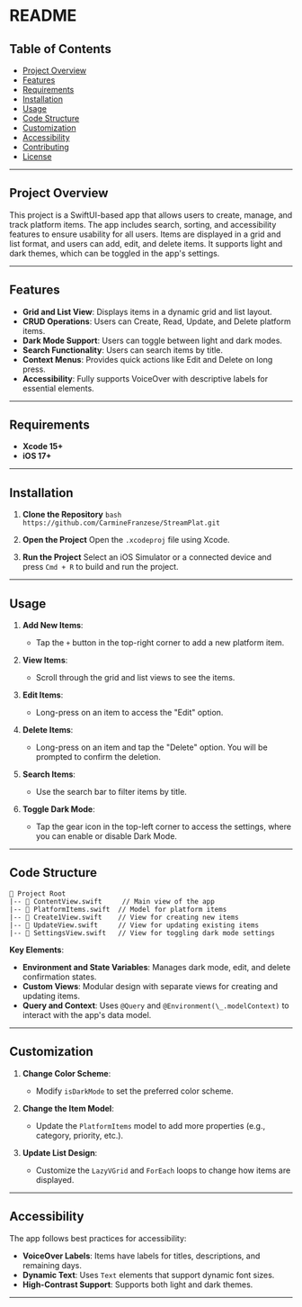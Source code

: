 # README

## Table of Contents
- [Project Overview](#project-overview)
- [Features](#features)
- [Requirements](#requirements)
- [Installation](#installation)
- [Usage](#usage)
- [Code Structure](#code-structure)
- [Customization](#customization)
- [Accessibility](#accessibility)
- [Contributing](#contributing)
- [License](#license)

---

## Project Overview
This project is a SwiftUI-based app that allows users to create, manage, and track platform items. The app includes search, sorting, and accessibility features to ensure usability for all users. Items are displayed in a grid and list format, and users can add, edit, and delete items. It supports light and dark themes, which can be toggled in the app's settings.

---

## Features
- **Grid and List View**: Displays items in a dynamic grid and list layout.
- **CRUD Operations**: Users can Create, Read, Update, and Delete platform items.
- **Dark Mode Support**: Users can toggle between light and dark modes.
- **Search Functionality**: Users can search items by title.
- **Context Menus**: Provides quick actions like Edit and Delete on long press.
- **Accessibility**: Fully supports VoiceOver with descriptive labels for essential elements.

---

## Requirements
- **Xcode 15+**
- **iOS 17+**

---

## Installation

1. **Clone the Repository**
   `bash https://github.com/CarmineFranzese/StreamPlat.git`
   
2. **Open the Project**
   Open the `.xcodeproj` file using Xcode.

3. **Run the Project**
   Select an iOS Simulator or a connected device and press `Cmd + R` to build and run the project.

---

## Usage

1. **Add New Items**:
   - Tap the `+` button in the top-right corner to add a new platform item.

2. **View Items**:
   - Scroll through the grid and list views to see the items.

3. **Edit Items**:
   - Long-press on an item to access the "Edit" option.

4. **Delete Items**:
   - Long-press on an item and tap the "Delete" option. You will be prompted to confirm the deletion.

5. **Search Items**:
   - Use the search bar to filter items by title.

6. **Toggle Dark Mode**:
   - Tap the gear icon in the top-left corner to access the settings, where you can enable or disable Dark Mode.

---

## Code Structure

```
📁 Project Root
|-- 📄 ContentView.swift     // Main view of the app
|-- 📄 PlatformItems.swift  // Model for platform items
|-- 📄 Create1View.swift    // View for creating new items
|-- 📄 UpdateView.swift     // View for updating existing items
|-- 📄 SettingsView.swift   // View for toggling dark mode settings
```

**Key Elements**:
- **Environment and State Variables**: Manages dark mode, edit, and delete confirmation states.
- **Custom Views**: Modular design with separate views for creating and updating items.
- **Query and Context**: Uses `@Query` and `@Environment(\_.modelContext)` to interact with the app's data model.

---

## Customization

1. **Change Color Scheme**:
   - Modify `isDarkMode` to set the preferred color scheme.

2. **Change the Item Model**:
   - Update the `PlatformItems` model to add more properties (e.g., category, priority, etc.).

3. **Update List Design**:
   - Customize the `LazyVGrid` and `ForEach` loops to change how items are displayed.

---

## Accessibility

The app follows best practices for accessibility:
- **VoiceOver Labels**: Items have labels for titles, descriptions, and remaining days.
- **Dynamic Text**: Uses `Text` elements that support dynamic font sizes.
- **High-Contrast Support**: Supports both light and dark themes.

---

